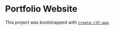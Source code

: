 # Portfolio Website

This project was bootstrapped with [`create-r3f-app`](https://github.com/RenaudROHLINGER/create-r3f-app)
